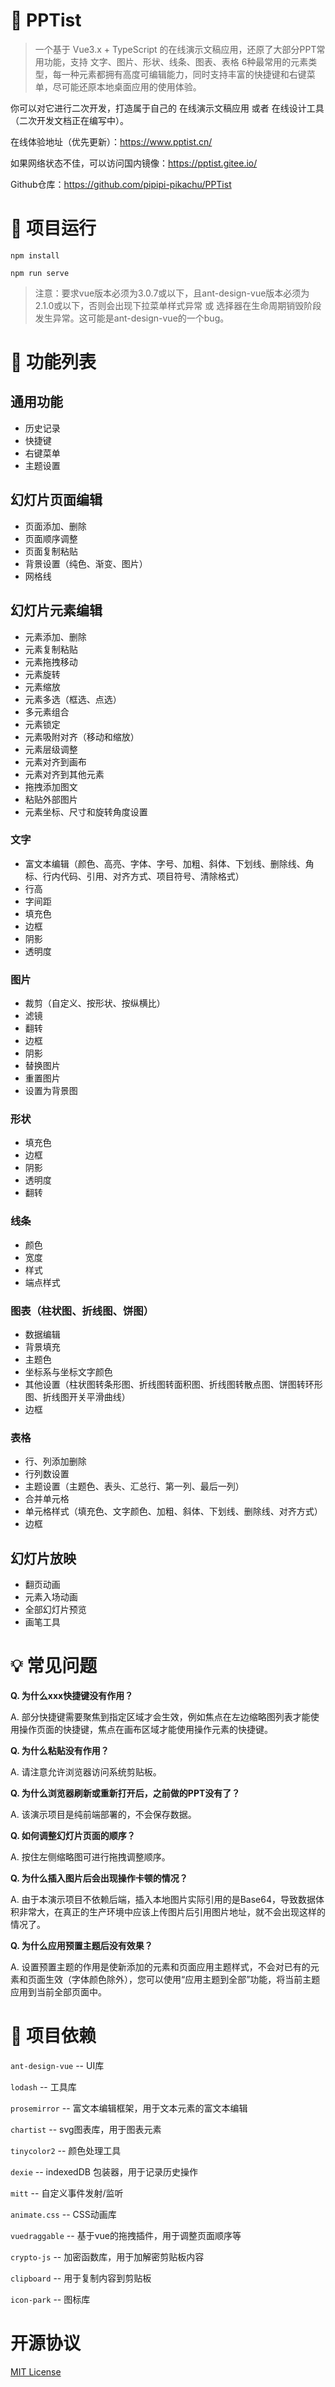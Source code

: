 # 🎨 PPTist
> 一个基于 Vue3.x + TypeScript 的在线演示文稿应用，还原了大部分PPT常用功能，支持 文字、图片、形状、线条、图表、表格 6种最常用的元素类型，每一种元素都拥有高度可编辑能力，同时支持丰富的快捷键和右键菜单，尽可能还原本地桌面应用的使用体验。

你可以对它进行二次开发，打造属于自己的 在线演示文稿应用 或者 在线设计工具（二次开发文档正在编写中）。

在线体验地址（优先更新）：https://www.pptist.cn/

如果网络状态不佳，可以访问国内镜像：https://pptist.gitee.io/

Github仓库：https://github.com/pipipi-pikachu/PPTist


# 🚀 项目运行
```
npm install

npm run serve
```

> 注意：要求vue版本必须为3.0.7或以下，且ant-design-vue版本必须为2.1.0或以下，否则会出现下拉菜单样式异常 或 选择器在生命周期销毁阶段发生异常。这可能是ant-design-vue的一个bug。


# 📜 功能列表
## 通用功能
- 历史记录
- 快捷键
- 右键菜单
- 主题设置

## 幻灯片页面编辑
- 页面添加、删除
- 页面顺序调整
- 页面复制粘贴
- 背景设置（纯色、渐变、图片）
- 网格线

## 幻灯片元素编辑
- 元素添加、删除
- 元素复制粘贴
- 元素拖拽移动
- 元素旋转
- 元素缩放
- 元素多选（框选、点选）
- 多元素组合
- 元素锁定
- 元素吸附对齐（移动和缩放）
- 元素层级调整
- 元素对齐到画布
- 元素对齐到其他元素
- 拖拽添加图文
- 粘贴外部图片
- 元素坐标、尺寸和旋转角度设置

### 文字
- 富文本编辑（颜色、高亮、字体、字号、加粗、斜体、下划线、删除线、角标、行内代码、引用、对齐方式、项目符号、清除格式）
- 行高
- 字间距
- 填充色
- 边框
- 阴影
- 透明度
### 图片
- 裁剪（自定义、按形状、按纵横比）
- 滤镜
- 翻转
- 边框
- 阴影
- 替换图片
- 重置图片
- 设置为背景图
### 形状
- 填充色
- 边框
- 阴影
- 透明度
- 翻转
### 线条
- 颜色
- 宽度
- 样式
- 端点样式
### 图表（柱状图、折线图、饼图）
- 数据编辑
- 背景填充
- 主题色
- 坐标系与坐标文字颜色
- 其他设置（柱状图转条形图、折线图转面积图、折线图转散点图、饼图转环形图、折线图开关平滑曲线）
- 边框
### 表格
- 行、列添加删除
- 行列数设置
- 主题设置（主题色、表头、汇总行、第一列、最后一列）
- 合并单元格
- 单元格样式（填充色、文字颜色、加粗、斜体、下划线、删除线、对齐方式）
- 边框
## 幻灯片放映
- 翻页动画
- 元素入场动画
- 全部幻灯片预览
- 画笔工具


# 💡 常见问题
**Q. 为什么xxx快捷键没有作用？**

A. 部分快捷键需要聚焦到指定区域才会生效，例如焦点在左边缩略图列表才能使用操作页面的快捷键，焦点在画布区域才能使用操作元素的快捷键。

**Q. 为什么粘贴没有作用？**

A. 请注意允许浏览器访问系统剪贴板。

**Q. 为什么浏览器刷新或重新打开后，之前做的PPT没有了？**

A. 该演示项目是纯前端部署的，不会保存数据。

**Q. 如何调整幻灯片页面的顺序？**

A. 按住左侧缩略图可进行拖拽调整顺序。

**Q. 为什么插入图片后会出现操作卡顿的情况？**

A. 由于本演示项目不依赖后端，插入本地图片实际引用的是Base64，导致数据体积非常大，在真正的生产环境中应该上传图片后引用图片地址，就不会出现这样的情况了。

**Q. 为什么应用预置主题后没有效果？**

A. 设置预置主题的作用是使新添加的元素和页面应用主题样式，不会对已有的元素和页面生效（字体颜色除外），您可以使用“应用主题到全部”功能，将当前主题应用到当前全部页面中。


# 🔧 项目依赖

`ant-design-vue` -- UI库

`lodash` -- 工具库

`prosemirror` -- 富文本编辑框架，用于文本元素的富文本编辑

`chartist` -- svg图表库，用于图表元素

`tinycolor2` -- 颜色处理工具

`dexie` -- indexedDB 包装器，用于记录历史操作

`mitt` -- 自定义事件发射/监听

`animate.css` -- CSS动画库

`vuedraggable` -- 基于vue的拖拽插件，用于调整页面顺序等

`crypto-js` -- 加密函数库，用于加解密剪贴板内容

`clipboard` -- 用于复制内容到剪贴板

`icon-park` -- 图标库


# 开源协议
[MIT License](https://github.com/pipipi-pikachu/PPTist/blob/master/LICENSE)